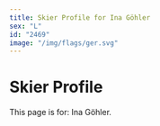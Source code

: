 ```yaml
---
title: Skier Profile for Ina Göhler
sex: "L"
id: "2469"
image: "/img/flags/ger.svg" 
---
```


# Skier Profile

This page is for: Ina Göhler.
    
